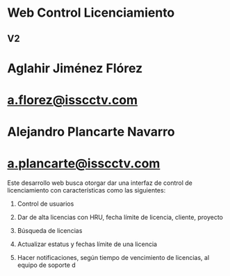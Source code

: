 # **Web Control Licenciamiento**
## V2

# Aglahir Jiménez Flórez
# a.florez@isscctv.com

# Alejandro Plancarte Navarro
# a.plancarte@isscctv.com


Este desarrollo web busca otorgar dar una interfaz de control de licenciamiento con características como las siguientes:

1. Control de usuarios

2. Dar de alta licencias con HRU, fecha límite de licencia, cliente, proyecto

3. Búsqueda de licencias

4. Actualizar estatus y fechas límite de una licencia

5. Hacer notificaciones, según tiempo de vencimiento de licencias, al equipo de soporte d